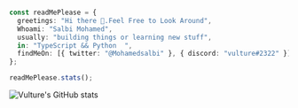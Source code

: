 

```ts

const readMePlease = {
  greetings: "Hi there 👋.Feel Free to Look Around",
  Whoami: "Salbi Mohamed",
  usually: "building things or learning new stuff",
  in: "TypeScript && Python  ",
  findMeOn: [{ twitter: "@Mohamedsalbi" }, { discord: "vulture#2322" }],
};

```
```ts
readMePlease.stats();
```
  ![Vulture's GitHub stats](https://github-readme-stats.vercel.app/api?username=vulture990&theme=buefy&count_private=true)


